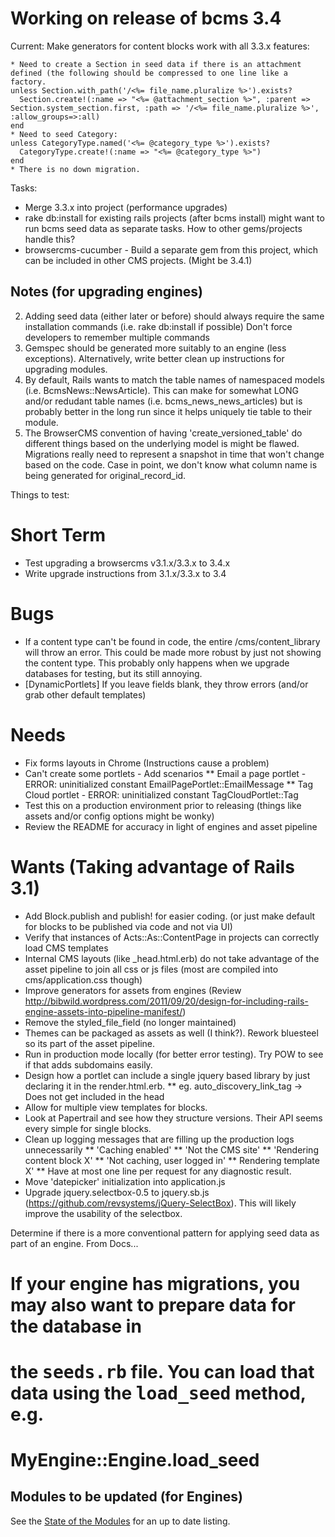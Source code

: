 # Working on release of bcms 3.4

Current:
    Make generators for content blocks work with all 3.3.x features:

    * Need to create a Section in seed data if there is an attachment defined (the following should be compressed to one line like a factory.
    unless Section.with_path('/<%= file_name.pluralize %>').exists?
      Section.create!(:name => "<%= @attachment_section %>", :parent => Section.system_section.first, :path => '/<%= file_name.pluralize %>', :allow_groups=>:all)
    end
    * Need to seed Category:
    unless CategoryType.named('<%= @category_type %>').exists?
      CategoryType.create!(:name => "<%= @category_type %>")
    end
    * There is no down migration.

Tasks:

* Merge 3.3.x into project (performance upgrades)
* rake db:install for existing rails projects (after bcms install) might want to run bcms seed data as separate tasks. How to other gems/projects handle this?
* browsercms-cucumber - Build a separate gem from this project, which can be included in other CMS projects. (Might be 3.4.1)


## Notes (for upgrading engines)

2. Adding seed data (either later or before) should always require the same installation commands (i.e. rake db:install if possible) Don't force developers to remember multiple commands
3. Gemspec should be generated more suitably to an engine (less exceptions). Alternatively, write better clean up instructions for upgrading modules.
4. By default, Rails wants to match the table names of namespaced models (i.e. BcmsNews::NewsArticle). This can make for somewhat LONG and/or redudant table names (i.e. bcms_news_news_articles) but is probably better in the long run since it helps uniquely tie table to their module.
5.  The BrowserCMS convention of having 'create_versioned_table' do different things based on the underlying model is might be flawed. Migrations really need to represent a snapshot in time that won't change based on the code. Case in point, we don't know what column name is being generated for original_record_id.

Things to test:

# Short Term

* Test upgrading a browsercms v3.1.x/3.3.x to 3.4.x
* Write upgrade instructions from 3.1.x/3.3.x to 3.4

# Bugs


* If a content type can't be found in code, the entire /cms/content_library will throw an error. This could be made more robust by just not showing the content type. This probably only happens when we upgrade databases for testing, but its still annoying.
* [DynamicPortlets] If you leave fields blank, they throw errors (and/or grab other default templates)

# Needs

* Fix forms layouts in Chrome (Instructions cause a problem)
* Can't create some portlets - Add scenarios
** Email a page portlet  - ERROR: uninitialized constant EmailPagePortlet::EmailMessage
** Tag Cloud portlet - ERROR: uninitialized constant TagCloudPortlet::Tag
* Test this on a production environment prior to releasing (things like assets and/or config options might be wonky)
* Review the README for accuracy in light of engines and asset pipeline

# Wants (Taking advantage of Rails 3.1)

* Add Block.publish and publish! for easier coding. (or just make default for blocks to be published via code and not via UI)
* Verify that instances of Acts::As::ContentPage in projects can correctly load CMS templates
* Internal CMS layouts (like _head.html.erb) do not take advantage of the asset pipeline to join all css or js files (most are compiled into cms/application.css though)
* Improve generators for assets from engines (Review http://bibwild.wordpress.com/2011/09/20/design-for-including-rails-engine-assets-into-pipeline-manifest/)
* Remove the styled_file_field (no longer maintained)
* Themes can be packaged as assets as well (I think?). Rework bluesteel so its part of the asset pipeline.
* Run in production mode locally (for better error testing). Try POW to see if that adds subdomains easily.
* Design how a portlet can include a single jquery based library by just declaring it in the render.html.erb.
** eg. auto_discovery_link_tag -> Does not get included in the head
* Allow for multiple view templates for blocks.
* Look at Papertrail and see how they structure versions. Their API seems every simple for single blocks.
* Clean up logging messages that are filling up the production logs unnecessarily
** 'Caching enabled'
** 'Not the CMS site'
** 'Rendering content block X'
** 'Not caching, user logged in'
** Rendering template X'
** Have at most one line per request for any diagnostic result.
* Move 'datepicker' initialization into application.js
* Upgrade jquery.selectbox-0.5 to jquery.sb.js (https://github.com/revsystems/jQuery-SelectBox). This will likely improve the usability of the selectbox.

 Determine if there is a more conventional pattern for applying seed data as part of an engine.
  From Docs...

  # If your engine has migrations, you may also want to prepare data for the database in
  # the <tt>seeds.rb</tt> file. You can load that data using the <tt>load_seed</tt> method, e.g.
  #
  #   MyEngine::Engine.load_seed

## Modules to be updated (for Engines)

See the [State of the Modules](https://github.com/browsermedia/browsercms/wiki/State-of-the-Modules) for an up to date listing.


